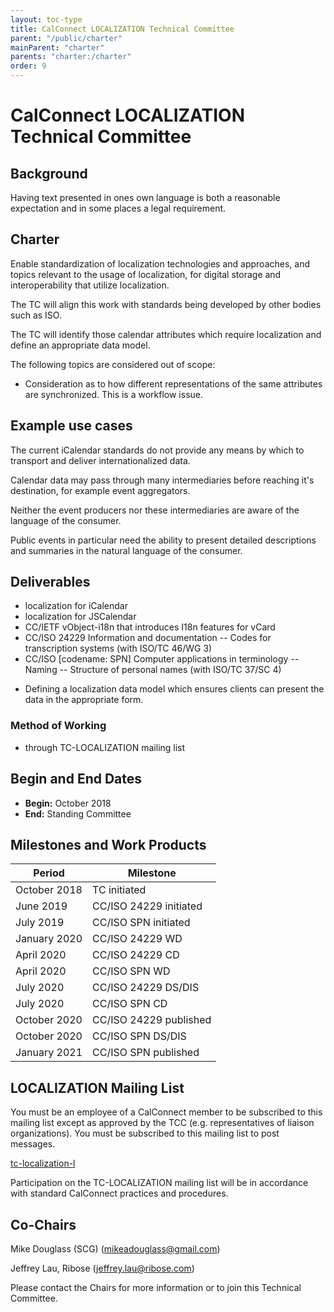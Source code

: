 ```yaml
---
layout: toc-type
title: CalConnect LOCALIZATION Technical Committee
parent: "/public/charter"
mainParent: "charter"
parents: "charter:/charter"
order: 9
---
```


# CalConnect LOCALIZATION Technical Committee

## Background

Having text presented in ones own language is both a reasonable expectation and
in some places a legal requirement.

## Charter

Enable standardization of localization technologies and approaches, and topics
relevant to the usage of localization, for digital storage and interoperability
that utilize localization.

The TC will align this work with standards being developed by other bodies such
as ISO.

The TC will identify those calendar attributes which require localization and
define an appropriate data model.

The following topics are considered out of scope:

- Consideration as to how different representations of the same attributes are
  synchronized. This is a workflow issue.

## Example use cases

The current iCalendar standards do not provide any means by which to transport
and deliver internationalized data.

Calendar data may pass through many intermediaries before reaching it's
destination, for example event aggregators.

Neither the event producers nor these intermediaries are aware of the language
of the consumer.

Public events in particular need the ability to present detailed descriptions
and summaries in the natural language of the consumer.

## Deliverables

- localization for iCalendar
- localization for JSCalendar
- CC/IETF vObject-i18n that introduces I18n features for vCard
- CC/ISO 24229 Information and documentation -- Codes for transcription systems (with ISO/TC 46/WG 3)
- CC/ISO [codename: SPN] Computer applications in terminology -- Naming --
  Structure of personal names (with ISO/TC 37/SC 4)
<!-- - Representation of localized objects and text with ISO/TC 37/SC 5 -->
- Defining a localization data model which ensures clients can present the data
  in the appropriate form.


### Method of Working

- through TC-LOCALIZATION mailing list

## Begin and End Dates

* **Begin:** October 2018
* **End:** Standing Committee

## Milestones and Work Products

| Period       | Milestone    |
| ---          | ---          |
| October 2018 | TC initiated |
| June 2019 | CC/ISO 24229 initiated |
| July 2019 | CC/ISO SPN initiated |
| January 2020 | CC/ISO 24229 WD |
| April 2020 | CC/ISO 24229 CD |
| April 2020 | CC/ISO SPN WD |
| July 2020 | CC/ISO 24229 DS/DIS |
| July 2020 | CC/ISO SPN CD |
| October 2020 | CC/ISO 24229 published |
| October 2020 | CC/ISO SPN DS/DIS |
| January 2021 | CC/ISO SPN published |

## LOCALIZATION Mailing List

You must be an employee of a CalConnect member to be subscribed to this mailing
list except as approved by the TCC (e.g. representatives of liaison
organizations).  You must be subscribed to this mailing list to post messages.

[tc-localization-l](mailto:tc-localization-l@lists.calconnect.org)

Participation on the TC-LOCALIZATION mailing list will be in accordance with
standard CalConnect practices and procedures.

## Co-Chairs

Mike Douglass (SCG) ([mikeadouglass@gmail.com](mailto:mikeadouglass@gmail.com))

Jeffrey Lau, Ribose ([jeffrey.lau@ribose.com](mailto:jeffrey.lau@ribose.com))

Please contact the Chairs for more information or to join this Technical
Committee.
